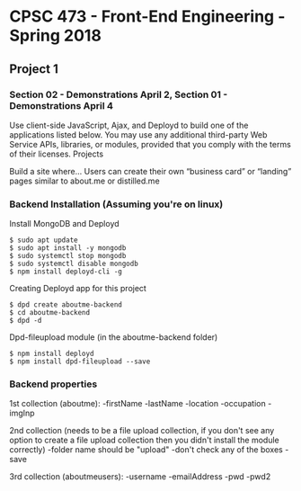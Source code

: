 # CPSC 473 - Front-End Engineering - Spring 2018
## Project 1
### Section 02 - Demonstrations April 2, Section 01 - Demonstrations April 4

Use client-side JavaScript, Ajax, and Deployd to build one of the applications listed below. You may use any additional third-party Web Service APIs, libraries, or modules, provided that you comply with the terms of their licenses.
Projects

Build a site where...
Users can create their own “business card” or “landing” pages similar to about.me or distilled.me

### Backend Installation (Assuming you're on linux)
Install MongoDB and Deployd
```
$ sudo apt update
$ sudo apt install -y mongodb
$ sudo systemctl stop mongodb
$ sudo systemctl disable mongodb
$ npm install deployd-cli -g
```

Creating Deployd app for this project
```
$ dpd create aboutme-backend
$ cd aboutme-backend
$ dpd -d
```
Dpd-fileupload module (in the aboutme-backend folder)
```
$ npm install deployd
$ npm install dpd-fileupload --save
```

### Backend properties
1st collection (aboutme):
  -firstName
  -lastName
  -location
  -occupation
  -imgInp
  
 2nd collection (needs to be a file upload collection, if you don't see any option to create a file upload collection then you didn't install the module correctly)
   -folder name should be "upload"
   -don't check any of the boxes
   -save
   
 3rd collection (aboutmeusers):
   -username
   -emailAddress
   -pwd
   -pwd2


